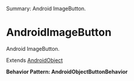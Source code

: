 Summary: Android ImageButton.

# AndroidImageButton

Android ImageButton.
 
Extends [AndroidObject](AndroidObject.md)





**Behavior Pattern: AndroidObjectButtonBehavior**


<!-- ============================== property summary ========================== -->

<!-- ============================== action summary ========================== -->

<!-- ============================== property detail ========================== -->


<!-- ============================== action detail ========================== -->
  


